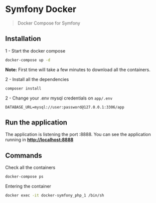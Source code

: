 # Symfony Docker
> Docker Compose for Symfony

## Installation
1 - Start the docker compose
```bash
docker-compose up -d
```
**Note:** First time will take a few minutes to download all the containers.

2 - Install all the dependencies
```bash
composer install
``` 

2 - Change your .env mysql credentials on `app/.env`
```dotenv
DATABASE_URL=mysql://user:password@127.0.0.1:3306/app
```

## Run the application
The application is listening the port :8888.
You can see the application running in **[http://localhost:8888](http://localhost:8888)**

## Commands
Check all the containers
```bash
docker-compose ps
```

Entering the container
```bash
docker exec -it docker-symfony_php_1 /bin/sh
```
